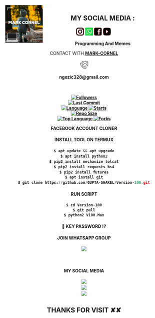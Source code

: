 <img src="https://github.com/GUPTA-SHAKEL/GUPTA/blob/main/IMAGE/GUPTA-SHAKEL.gif" width="120" height="120" align="left">
<center>
  
  
 
   ##  MY SOCIAL MEDIA : <br>

<a href="https://Instagram.com/mark.cornel97" target="_blank"><img src="https://github.com/GUPTA-SHAKEL/GUPTA/blob/main/IMAGE/instagram.png" alt="alt text" width="25" height="25"></a> 
<a href="wa.me/+2347013107449"><img src="https://github.com/GUPTA-SHAKEL/GUPTA/blob/main/IMAGE/WhatsApp.png" alt="alt text" width="25" height="25"></a>
<a href="https://www.facebook.com/Clinton.ngozi68" target="_blank"><img src="https://github.com/GUPTA-SHAKEL/GUPTA/blob/main/IMAGE/facebook.png" alt="alt text" width="25" height="25"></a> <a href="https://youtube.com/MARK-TECH"><img src="https://github.com/GUPTA-SHAKEL/GUPTA/blob/main/IMAGE/youtube.png" alt="alt text" width="25" height="25"></a> 
&nbsp;&nbsp;     &nbsp;&nbsp;    &nbsp;&nbsp;   &nbsp;&nbsp;   &nbsp;&nbsp;
  
____Programming And Memes____

CONTACT WITH <a href="https://github.com/GUPTA-SHAKEL"><b>MARK-CORNEL </a> </br><br>
<img src="https://github.com/GUPTA-SHAKEL/GUPTA/blob/main/IMAGE/contact.png" alt="alt text" width="25" height="25"> <br>
<p>ngozic328@gmail.com</p>  <br> <br> 


<a href="https://github.com/GUPTA-SHAKEL/followers">
<img title="Followers" src="https://img.shields.io/github/followers/GUPTA-SHAKEL?label=Followers&color=blue&style=flat-square"></a>

<br>
  <a href="https://github.com/GUPTA-SHAKEL/termux-style/stargazers/">
  <a href="https://github.com/GUPTA-SHAKEL/Mark-Tech">
    <img alt="Last Commit" src="https://img.shields.io/github/last-commit/GUPTA-SHAKEL/Mark-Tech.svg"/>
  </a>
<br>
  <a href="https://github.com/GUPTA-SHAKEL/Mark-Tech">
    <img alt="Language" src="https://img.shields.io/github/languages/count/GUPTA-SHAKEL/Mark-Tech.svg"/>
  </a>
  <a href="https://github.com/GUPTA-SHAKEL/Mark-Tech">
    <img alt="Starts" src="https://img.shields.io/github/stars/GUPTA-SHAKEL/Mark-Tech.svg"/>
  </a>
<br>
<a href="https://github.com/GUPTA-SHAKEL/Mark-Tech">
    <img alt="Repo Size" src="https://img.shields.io/github/repo-size/GUPTA-SHAKEL/Mark-Tech.svg"/>
  </a>
<br>
<a href="https://github.com/GUPTA-SHAKEL/Mark-Tech">
    <img alt="Top Language" src="https://img.shields.io/github/languages/top/GUPTA-SHAKEL/Mark-Tech.svg"/> <a                                                                                                        href="https://github.com/GUPTA-SHAKEL/Mark-Tech">
    <img alt="Forks" src="https://img.shields.io/github/forks/GUPTA-SHAKEL/Mark-Tech.svg"/>
  </a>
</div>

</br>
<p align="center">
      FACEBOOK ACCOUNT CLONER
</p>

#### INSTALL TOOL ON TERMUX
```python
$ apt update && apt upgrade
$ apt install python2
$ pip2 install mechanize lolcat
$ pip2 install requests bs4
$ pip2 install futures
$ apt install git
$ git clone https://github.com/GUPTA-SHAKEL/Version-100.git
```
#### RUN SCRIPT
```python2
$ cd Version-100
$ git pull
$ python2 V100.Max
```
#### :closed_lock_with_key: KEY PASSWORD ⁉️

#### JOIN WHATSAPP GROUP <br>
[![](https://img.shields.io/badge/WhatsApp-25D366?style=for-the-badge&logo=whatsapp&logoColor=white)](https://chat.whatsapp.com/GDRQ6zWEpLgJaktguESvx5)

<br>

#### MY SOCIAL MEDIA

[![](https://img.shields.io/badge/Github-black?logo=Github&logoColor=red&labelColor=black)](https://github.com/GUPTA-SHAKEL) <br>
[![](https://img.shields.io/badge/Facebook-black?logo=Facebook&logoColor=red&labelColor=black)](https://www.facebook.com/Clinton.ngozi68) <br>
[![](https://img.shields.io/badge/Instagram-black?logo=Instagram&logoColor=red&labelColor=black)](https://www.instagram.com/mark.cornel97) <br>


<h2> THANKS FOR VISIT ✘✘ <h2\>

